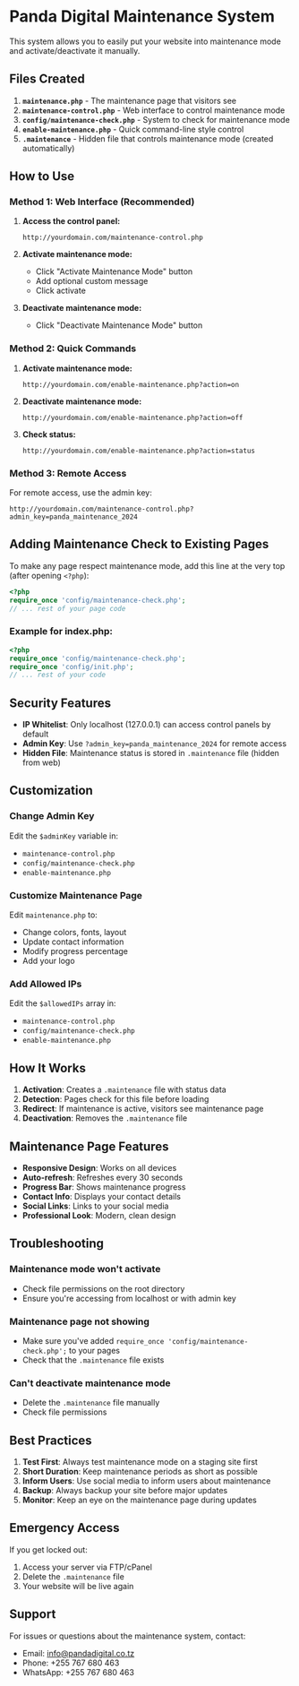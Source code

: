 # Panda Digital Maintenance System

This system allows you to easily put your website into maintenance mode and activate/deactivate it manually.

## Files Created

1. **`maintenance.php`** - The maintenance page that visitors see
2. **`maintenance-control.php`** - Web interface to control maintenance mode
3. **`config/maintenance-check.php`** - System to check for maintenance mode
4. **`enable-maintenance.php`** - Quick command-line style control
5. **`.maintenance`** - Hidden file that controls maintenance mode (created automatically)

## How to Use

### Method 1: Web Interface (Recommended)

1. **Access the control panel:**
   ```
   http://yourdomain.com/maintenance-control.php
   ```

2. **Activate maintenance mode:**
   - Click "Activate Maintenance Mode" button
   - Add optional custom message
   - Click activate

3. **Deactivate maintenance mode:**
   - Click "Deactivate Maintenance Mode" button

### Method 2: Quick Commands

1. **Activate maintenance mode:**
   ```
   http://yourdomain.com/enable-maintenance.php?action=on
   ```

2. **Deactivate maintenance mode:**
   ```
   http://yourdomain.com/enable-maintenance.php?action=off
   ```

3. **Check status:**
   ```
   http://yourdomain.com/enable-maintenance.php?action=status
   ```

### Method 3: Remote Access

For remote access, use the admin key:
```
http://yourdomain.com/maintenance-control.php?admin_key=panda_maintenance_2024
```

## Adding Maintenance Check to Existing Pages

To make any page respect maintenance mode, add this line at the very top (after opening `<?php`):

```php
<?php
require_once 'config/maintenance-check.php';
// ... rest of your page code
```

### Example for index.php:
```php
<?php
require_once 'config/maintenance-check.php';
require_once 'config/init.php';
// ... rest of your code
```

## Security Features

- **IP Whitelist**: Only localhost (127.0.0.1) can access control panels by default
- **Admin Key**: Use `?admin_key=panda_maintenance_2024` for remote access
- **Hidden File**: Maintenance status is stored in `.maintenance` file (hidden from web)

## Customization

### Change Admin Key
Edit the `$adminKey` variable in:
- `maintenance-control.php`
- `config/maintenance-check.php`
- `enable-maintenance.php`

### Customize Maintenance Page
Edit `maintenance.php` to:
- Change colors, fonts, layout
- Update contact information
- Modify progress percentage
- Add your logo

### Add Allowed IPs
Edit the `$allowedIPs` array in:
- `maintenance-control.php`
- `config/maintenance-check.php`
- `enable-maintenance.php`

## How It Works

1. **Activation**: Creates a `.maintenance` file with status data
2. **Detection**: Pages check for this file before loading
3. **Redirect**: If maintenance is active, visitors see maintenance page
4. **Deactivation**: Removes the `.maintenance` file

## Maintenance Page Features

- **Responsive Design**: Works on all devices
- **Auto-refresh**: Refreshes every 30 seconds
- **Progress Bar**: Shows maintenance progress
- **Contact Info**: Displays your contact details
- **Social Links**: Links to your social media
- **Professional Look**: Modern, clean design

## Troubleshooting

### Maintenance mode won't activate
- Check file permissions on the root directory
- Ensure you're accessing from localhost or with admin key

### Maintenance page not showing
- Make sure you've added `require_once 'config/maintenance-check.php';` to your pages
- Check that the `.maintenance` file exists

### Can't deactivate maintenance mode
- Delete the `.maintenance` file manually
- Check file permissions

## Best Practices

1. **Test First**: Always test maintenance mode on a staging site first
2. **Short Duration**: Keep maintenance periods as short as possible
3. **Inform Users**: Use social media to inform users about maintenance
4. **Backup**: Always backup your site before major updates
5. **Monitor**: Keep an eye on the maintenance page during updates

## Emergency Access

If you get locked out:
1. Access your server via FTP/cPanel
2. Delete the `.maintenance` file
3. Your website will be live again

## Support

For issues or questions about the maintenance system, contact:
- Email: info@pandadigital.co.tz
- Phone: +255 767 680 463
- WhatsApp: +255 767 680 463
